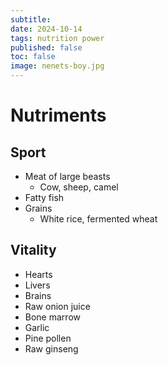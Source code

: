 ```yaml
---
subtitle:
date: 2024-10-14
tags: nutrition power
published: false
toc: false
image: nenets-boy.jpg
---
```


# Nutriments


## Sport
- Meat of large beasts
    - Cow, sheep, camel
- Fatty fish
- Grains
  - White rice, fermented wheat

## Vitality
- Hearts
- Livers
- Brains
- Raw onion juice
- Bone marrow
- Garlic
- Pine pollen
- Raw ginseng


